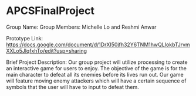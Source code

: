 # APCSFinalProject

Group Name:
Group Members: Michelle Lo and Reshmi Anwar

Prototype Link: https://docs.google.com/document/d/1DrXI50jfh32Y6TNM1hwQLIokbTJrvmXXLo5JlqfxhTo/edit?usp=sharing

Brief Project Description:
Our group project will utilize processing to create an interactive game for users to enjoy. The objective of the game is for the main character to defeat all its enemies before its lives run out. Our game will feature moving enemy attackers which will have a certain sequence of symbols that the user will have to input to defeat them.
